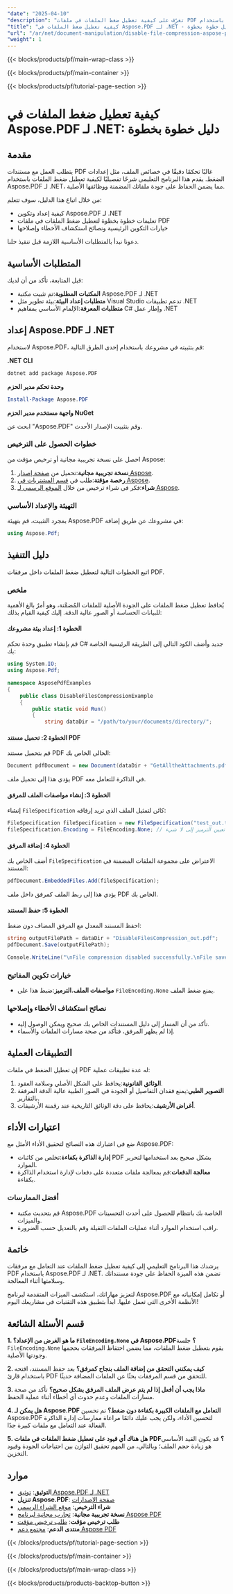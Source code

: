 ```yaml
---
"date": "2025-04-10"
"description": "تعرّف على كيفية تعطيل ضغط الملفات في ملفات PDF باستخدام Aspose.PDF لـ .NET من خلال هذا الدليل الشامل. طوّر مهاراتك في التعامل مع المستندات اليوم."
"title": "كيفية تعطيل ضغط الملفات في Aspose.PDF لـ .NET - دليل خطوة بخطوة"
"url": "/ar/net/document-manipulation/disable-file-compression-aspose-pdf-net-guide/"
"weight": 1
---
```


{{< blocks/products/pf/main-wrap-class >}}

{{< blocks/products/pf/main-container >}}

{{< blocks/products/pf/tutorial-page-section >}}


# كيفية تعطيل ضغط الملفات في Aspose.PDF لـ .NET: دليل خطوة بخطوة

## مقدمة

يتطلب العمل مع مستندات PDF غالبًا تحكمًا دقيقًا في خصائص الملف، مثل إعدادات الضغط. يقدم هذا البرنامج التعليمي شرحًا تفصيليًا لكيفية تعطيل ضغط الملفات باستخدام Aspose.PDF لـ .NET، مما يضمن الحفاظ على جودة ملفاتك المضمنة ووظائفها الأصلية.

من خلال اتباع هذا الدليل، سوف تتعلم:
- كيفية إعداد وتكوين Aspose.PDF لـ .NET
- تعليمات خطوة بخطوة لتعطيل ضغط الملفات في ملفات PDF
- خيارات التكوين الرئيسية ونصائح استكشاف الأخطاء وإصلاحها

دعونا نبدأ بالمتطلبات الأساسية اللازمة قبل تنفيذ حلنا.

## المتطلبات الأساسية

قبل المتابعة، تأكد من أن لديك:
- **المكتبات المطلوبة**:تم تثبيت مكتبة Aspose.PDF لـ .NET
- **متطلبات إعداد البيئة**:بيئة تطوير مثل Visual Studio تدعم تطبيقات .NET
- **متطلبات المعرفة**:الإلمام الأساسي بمفاهيم C# وإطار عمل .NET

## إعداد Aspose.PDF لـ .NET

لاستخدام Aspose.PDF، قم بتثبيته في مشروعك باستخدام إحدى الطرق التالية:

**.NET CLI**

```bash
dotnet add package Aspose.PDF
```

**وحدة تحكم مدير الحزم**

```powershell
Install-Package Aspose.PDF
```

**واجهة مستخدم مدير الحزم NuGet**

ابحث عن "Aspose.PDF" وقم بتثبيت الإصدار الأحدث.

### خطوات الحصول على الترخيص

احصل على نسخة تجريبية مجانية أو ترخيص مؤقت من Aspose:
1. **نسخة تجريبية مجانية**:تحميل من [صفحة إصدار Aspose](https://releases.aspose.com/pdf/net/).
2. **رخصة مؤقتة**:طلب في [قسم المشتريات في Aspose](https://purchase.aspose.com/temporary-license/).
3. **شراء**:فكر في شراء ترخيص من خلال [الموقع الرسمي لـ Aspose](https://purchase.aspose.com/buy).

### التهيئة والإعداد الأساسي

بمجرد التثبيت، قم بتهيئة Aspose.PDF في مشروعك عن طريق إضافة:
```csharp
using Aspose.Pdf;
```

## دليل التنفيذ

اتبع الخطوات التالية لتعطيل ضغط الملفات داخل مرفقات PDF.

### ملخص

يُحافظ تعطيل ضغط الملفات على الجودة الأصلية للملفات المُضمَّنة، وهو أمرٌ بالغ الأهمية للبيانات الحساسة أو الصور عالية الدقة. إليك كيفية القيام بذلك:

#### الخطوة 1: إعداد بيئة مشروعك

قم بإنشاء تطبيق وحدة تحكم C# جديد وأضف الكود التالي إلى الطريقة الرئيسية الخاصة بك:

```csharp
using System.IO;
using Aspose.Pdf;

namespace AsposePdfExamples
{
    public class DisableFilesCompressionExample
    {
        public static void Run()
        {
            string dataDir = "/path/to/your/documents/directory/";
```

#### الخطوة 2: تحميل مستند PDF

قم بتحميل مستند PDF الحالي الخاص بك:
```csharp
Document pdfDocument = new Document(dataDir + "GetAlltheAttachments.pdf");
```
يؤدي هذا إلى تحميل ملف PDF في الذاكرة للتعامل معه.

#### الخطوة 3: إنشاء مواصفات الملف للمرفق

إنشاء `FileSpecification` كائن لتمثيل الملف الذي تريد إرفاقه:
```csharp
FileSpecification fileSpecification = new FileSpecification("test_out.txt", "Sample text file");
fileSpecification.Encoding = FileEncoding.None; // تعطيل الضغط عن طريق تعيين الترميز إلى لا شيء
```

#### الخطوة 4: إضافة المرفق

أضف الخاص بك `FileSpecification` الاعتراض على مجموعة الملفات المضمنة في المستند:
```csharp
pdfDocument.EmbeddedFiles.Add(fileSpecification);
```
يؤدي هذا إلى ربط الملف كمرفق داخل ملف PDF الخاص بك.

#### الخطوة 5: حفظ المستند

احفظ المستند المعدل مع المرفق المضاف دون ضغط:
```csharp
string outputFilePath = dataDir + "DisableFilesCompression_out.pdf";
pdfDocument.Save(outputFilePath);

Console.WriteLine("\nFile compression disabled successfully.\nFile saved at " + outputFilePath);
```

### خيارات تكوين المفاتيح

- **مواصفات الملف.الترميز**:ضبط هذا على `FileEncoding.None` يمنع ضغط الملف.
  
### نصائح استكشاف الأخطاء وإصلاحها

- تأكد من أن المسار إلى دليل المستندات الخاص بك صحيح ويمكن الوصول إليه.
- إذا لم يظهر المرفق، فتأكد من صحة مسارات الملفات والأسماء.

## التطبيقات العملية

إن تعطيل الضغط في ملفات PDF له عدة تطبيقات عملية:
1. **الوثائق القانونية**:يحافظ على الشكل الأصلي وسلامة العقود.
2. **التصوير الطبي**:يمنع فقدان التفاصيل أو الجودة في الصور الطبية عالية الدقة المرفقة بالتقارير.
3. **أغراض الأرشيف**:يحافظ على دقة الوثائق التاريخية عند رقمنة الأرشيفات.

## اعتبارات الأداء

ضع في اعتبارك هذه النصائح لتحقيق الأداء الأمثل مع Aspose.PDF:
- **إدارة الذاكرة بكفاءة**:تخلص من كائنات PDF بشكل صحيح بعد استخدامها لتحرير الموارد.
- **معالجة الدفعات**:قم بمعالجة ملفات متعددة على دفعات لإدارة استخدام الذاكرة بكفاءة.

### أفضل الممارسات

- قم بتحديث مكتبة Aspose.PDF الخاصة بك بانتظام للحصول على أحدث التحسينات والميزات.
- راقب استخدام الموارد أثناء عمليات الملفات الثقيلة وقم بالتعديل حسب الضرورة.

## خاتمة

يرشدك هذا البرنامج التعليمي إلى كيفية تعطيل ضغط الملفات عند التعامل مع مرفقات PDF باستخدام Aspose.PDF لـ .NET. تضمن هذه الميزة الحفاظ على جودة مستنداتك وسلامتها أثناء المعالجة.

لتعزيز مهاراتك، استكشف الميزات المتقدمة لبرنامج Aspose.PDF أو تكامل إمكانياته مع الأنظمة الأخرى التي تعمل عليها. ابدأ بتطبيق هذه التقنيات في مشاريعك اليوم!

## قسم الأسئلة الشائعة

**1. ما هو الغرض من الإعداد؟ `FileEncoding.None` في Aspose.PDF؟**
جلسة `FileEncoding.None` يقوم بتعطيل ضغط الملفات، مما يضمن احتفاظ المرفقات بحجمها وجودتها الأصلية.

**2. كيف يمكنني التحقق من إضافة الملف بنجاح كمرفق؟**
بعد حفظ المستند، افتحه باستخدام قارئ PDF للتحقق من قسم المرفقات بحثًا عن الملفات المضافة حديثًا.

**3. ماذا يجب أن أفعل إذا لم يتم عرض الملف المرفق بشكل صحيح؟**
تأكد من صحة مسارات الملفات وعدم حدوث أي أخطاء أثناء عملية الحفظ.

**4. هل يمكن لـ Aspose.PDF التعامل مع الملفات الكبيرة بكفاءة دون ضغط؟**
تم تحسين Aspose.PDF لتحسين الأداء، ولكن يجب عليك دائمًا مراعاة ممارسات إدارة الذاكرة الفعالة عند التعامل مع ملفات كبيرة جدًا.

**5. هل هناك أي قيود على تعطيل ضغط الملفات في ملفات PDF؟**
قد يكون القيد الأساسي هو زيادة حجم الملف؛ وبالتالي، من المهم تحقيق التوازن بين احتياجات الجودة وقيود التخزين.

## موارد
- **التوثيق**: [توثيق Aspose.PDF لـ .NET](https://reference.aspose.com/pdf/net/)
- **تنزيل Aspose.PDF**: [صفحة الإصدارات](https://releases.aspose.com/pdf/net/)
- **شراء الترخيص**: [موقع الشراء الرسمي](https://purchase.aspose.com/buy)
- **نسخة تجريبية مجانية**: [تجارب مجانية لبرنامج Aspose PDF](https://releases.aspose.com/pdf/net/)
- **طلب ترخيص مؤقت**: [طلب ترخيص مؤقت](https://purchase.aspose.com/temporary-license/)
- **منتدى الدعم**: [مجتمع دعم Aspose PDF](https://forum.aspose.com/c/pdf/10)

{{< /blocks/products/pf/tutorial-page-section >}}

{{< /blocks/products/pf/main-container >}}

{{< /blocks/products/pf/main-wrap-class >}}

{{< blocks/products/products-backtop-button >}}